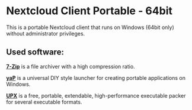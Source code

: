 # Nextcloud Client Portable - 64bit
This is a portable Nextcloud client that runs on Windows (64bit only) without administrator privileges.

## Used software:
[**7-Zip**](http://www.7-zip.org/) is a file archiver with a high compression ratio.

[**yaP**](http://yap.rolandtoth.hu/) is a universal DIY style launcher for creating portable applications on Windows.

[**UPX**](http://upx.sourceforge.net/) is a free, portable, extendable, high-performance executable packer for several executable formats.
